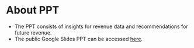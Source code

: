 # About PPT
- The PPT consists of insights for revenue data and recommendations for future revenue.
- The public Google Slides PPT can be accessed [here](https://docs.google.com/presentation/d/17sMo_d94zZ_-diIJEHymvYHMiE3P5HavkSVoSoGL9Wc/edit?usp=sharing).
